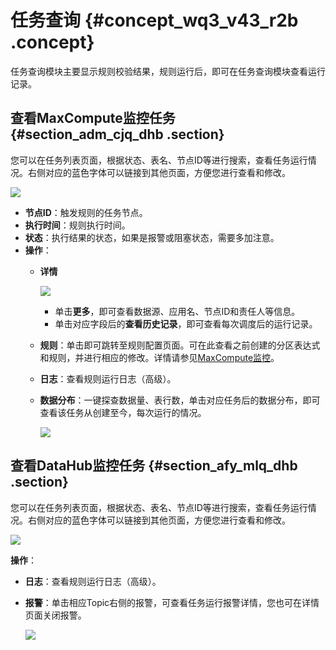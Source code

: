 # 任务查询 {#concept_wq3_v43_r2b .concept}

任务查询模块主要显示规则校验结果，规则运行后，即可在任务查询模块查看运行记录。

## 查看MaxCompute监控任务 {#section_adm_cjq_dhb .section}

您可以在任务列表页面，根据状态、表名、节点ID等进行搜索，查看任务运行情况。右侧对应的蓝色字体可以链接到其他页面，方便您进行查看和修改。

![](http://static-aliyun-doc.oss-cn-hangzhou.aliyuncs.com/assets/img/16399/15530700148828_zh-CN.png)

-   **节点ID**：触发规则的任务节点。
-   **执行时间**：规则执行时间。
-   **状态**：执行结果的状态，如果是报警或阻塞状态，需要多加注意。
-   **操作**：
    -   **详情**

        ![](http://static-aliyun-doc.oss-cn-hangzhou.aliyuncs.com/assets/img/16399/155307001441161_zh-CN.png)

        -   单击**更多**，即可查看数据源、应用名、节点ID和责任人等信息。
        -   单击对应字段后的**查看历史记录**，即可查看每次调度后的运行记录。
    -   **规则**：单击即可跳转至规则配置页面。可在此查看之前创建的分区表达式和规则，并进行相应的修改。详情请参见[MaxCompute监控](intl.zh-CN/使用指南/数据质量/使用指南/MaxCompute监控.md#)。
    -   **日志**：查看规则运行日志（高级）。
    -   **数据分布**：一键探查数据量、表行数，单击对应任务后的数据分布，即可查看该任务从创建至今，每次运行的情况。

        ![](http://static-aliyun-doc.oss-cn-hangzhou.aliyuncs.com/assets/img/16399/155307001441165_zh-CN.png)


## 查看DataHub监控任务 {#section_afy_mlq_dhb .section}

您可以在任务列表页面，根据状态、表名、节点ID等进行搜索，查看任务运行情况。右侧对应的蓝色字体可以链接到其他页面，方便您进行查看和修改。

![](http://static-aliyun-doc.oss-cn-hangzhou.aliyuncs.com/assets/img/16399/155307001441167_zh-CN.png)

**操作**：

-   **日志**：查看规则运行日志（高级）。
-   **报警**：单击相应Topic右侧的报警，可查看任务运行报警详情，您也可在详情页面关闭报警。

    ![](http://static-aliyun-doc.oss-cn-hangzhou.aliyuncs.com/assets/img/16399/155307001441168_zh-CN.png)


